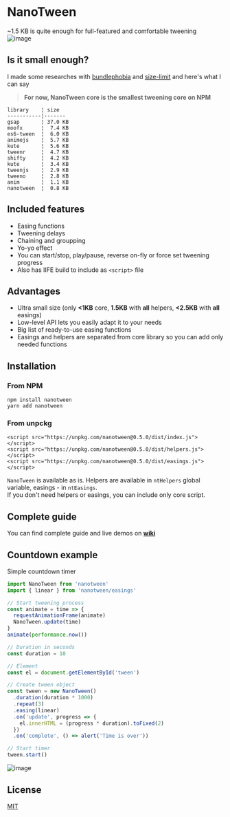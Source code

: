 # NanoTween

~1.5 KB is quite enough for full-featured and comfortable tweening  
![image](https://user-images.githubusercontent.com/4208480/34992412-34f0d6aa-fade-11e7-9352-111f39113387.png)

## Is it small enough?

I made some researches with [bundlephobia](https://bundlephobia.com) and [size-limit](https://github.com/ai/size-limit) and here's what I can say

> **For now, NanoTween core is the smallest tweening core on NPM**

```
library    ¦ size
-----------¦-------
gsap       ¦ 37.0 KB
moofx      ¦  7.4 KB
es6-tween  ¦  6.0 KB
animejs    ¦  5.7 KB
kute       ¦  5.6 KB
tweenr     ¦  4.7 KB
shifty     ¦  4.2 KB
kute       ¦  3.4 KB
tweenjs    ¦  2.9 KB
tweeno     ¦  2.8 KB
anim       ¦  1.1 KB
nanotween  ¦  0.8 KB
```

## Included features

* Easing functions
* Tweening delays
* Chaining and groupping
* Yo-yo effect
* You can start/stop, play/pause, reverse on-fly or force set tweening progress
* Also has IIFE build to include as `<script>` file

## Advantages

* Ultra small size (only **<1KB** core, **1.5KB** with **all** helpers, **<2.5KB** with **all** easings)
* Low-level API lets you easily adapt it to your needs
* Big list of ready-to-use easing functions
* Easings and helpers are separated from core library so you can add only needed functions

## Installation

### From NPM

```
npm install nanotween
yarn add nanotween
```

### From unpckg

```
<script src="https://unpkg.com/nanotween@0.5.0/dist/index.js"></script>
<script src="https://unpkg.com/nanotween@0.5.0/dist/helpers.js"></script>
<script src="https://unpkg.com/nanotween@0.5.0/dist/easings.js"></script>
```

`NanoTween` is available as is.
Helpers are available in `ntHelpers` global variable, easings - in `ntEasings`.  
If you don't need helpers or easings, you can include only core script.

## Complete guide

You can find complete guide and live demos on **[wiki](https://github.com/Kelin2025/nanotween/wiki)**

## Countdown example

Simple countdown timer

```javascript
import NanoTween from 'nanotween'
import { linear } from 'nanotween/easings'

// Start tweening process
const animate = time => {
  requestAnimationFrame(animate)
  NanoTween.update(time)
}
animate(performance.now())

// Duration in seconds
const duration = 10

// Element
const el = document.getElementById('tween')

// Create tween object
const tween = new NanoTween()
  .duration(duration * 1000)
  .repeat(3)
  .easing(linear)
  .on('update', progress => {
    el.innerHTML = (progress * duration).toFixed(2)
  })
  .on('complete', () => alert('Time is over'))

// Start timer
tween.start()
```

![image](https://user-images.githubusercontent.com/4208480/34684662-e8f51e8c-f4b6-11e7-8106-3160aa031259.png)

## License

[MIT](https://github.com/Kelin2025/nanotween/blob/master/LICENSE)

